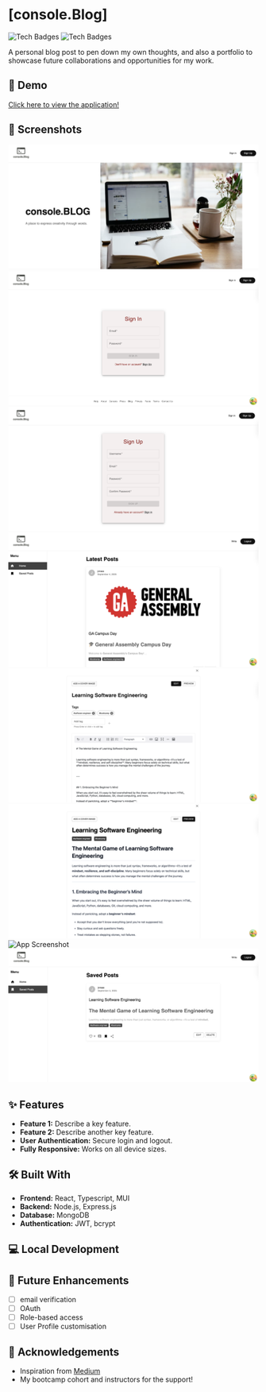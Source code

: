 # [console.Blog]

![Tech Badges](https://img.shields.io/badge/Technology-Badge1-blue) ![Tech Badges](https://img.shields.io/badge/Technology-Badge2-green)

A personal blog post to pen down my own thoughts, and also a portfolio to showcase future collaborations and opportunities for my work.

## 🚀 Demo

[Click here to view the application!]()

## 📸 Screenshots

![Blog landing page](./images/landingpage.png)
![App Screenshot](./images/signin.png)
![App Screenshot](./images/signup.png)
![App Screenshot](./images/homepage.png)
![App Screenshot](./images/createedit.png)
![App Screenshot](./images/createpreview.png)
![App Screenshot](./images/createpost.png)
![App Screenshot](./images/savedpost.png)

## ✨ Features

-   **Feature 1:** Describe a key feature.
-   **Feature 2:** Describe another key feature.
-   **User Authentication:** Secure login and logout.
-   **Fully Responsive:** Works on all device sizes.

## 🛠️ Built With

-   **Frontend:** React, Typescript, MUI
-   **Backend:** Node.js, Express.js
-   **Database:** MongoDB
-   **Authentication:** JWT, bcrypt

## 💻 Local Development


## 🚧 Future Enhancements

-   [ ] email verification
-   [ ] OAuth
-   [ ] Role-based access
-   [ ] User Profile customisation

## 🙏 Acknowledgements

-   Inspiration from [Medium](https://medium.com)
-   My bootcamp cohort and instructors for the support!
